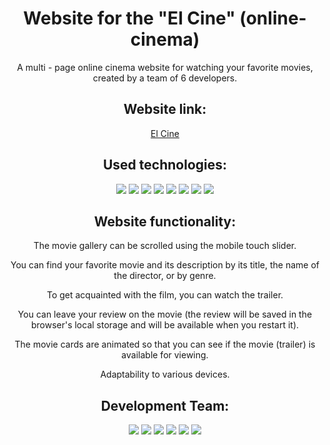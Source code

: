 <div id="header" align="center">
  <h1>Website for the "El Cine" (online-cinema)</h1>
  <p>A multi - page online cinema website for watching your favorite movies, created by a team of 6 developers.</p>

  <h2>Website link:</h2>
  <a href="https://elencodes.github.io/project_online-cinema/">El Cine</a>
  <h2>Used technologies:</h2> 
    <div id=technologies>
      <img src="https://img.shields.io/badge/vite-%23CCD3FF?style=for-the-badge&logo=vite&logoColor=%23FFB600&color=%23827FFF">
      <img src="https://img.shields.io/badge/JAVASCRIPT-F7DF1E?style=for-the-badge&logo=javascript&logoColor=000">
      <img src="https://img.shields.io/badge/swiper-E9EEFA?style=for-the-badge&logo=swiper&logoColor=%230080FF">
      <img src="https://img.shields.io/badge/html5-%23E34F26.svg?style=for-the-badge&logo=html5&logoColor=white">
      <img src="https://img.shields.io/badge/SASS-hotpink.svg?style=for-the-badge&logo=SASS&logoColor=white">
      <img src="https://img.shields.io/badge/css3-%231572B6.svg?style=for-the-badge&logo=css3&logoColor=white">
      <img src="https://img.shields.io/badge/github-%23121011.svg?style=for-the-badge&logo=github&logoColor=white">
      <img src="https://img.shields.io/badge/git-%23F05033.svg?style=for-the-badge&logo=git&logoColor=white">
    </div>
  <h2>Website functionality:</h2>
  <p>The movie gallery can be scrolled using the mobile touch slider.</p>
  <p>You can find your favorite movie and its description by its title, the name of the director, or by genre.</p>
  <p>To get acquainted with the film, you can watch the trailer.</p>
  <p>You can leave your review on the movie (the review will be saved in the browser's local storage and will be available when you restart it).</p>
  <p>The movie cards are animated so that you can see if the movie (trailer) is available for viewing.</p>
  <p>Adaptability to various devices.</p>

  <h2>Development Team:</h2> 
  <div id=bages>
    <a href="https://github.com/elencodes"><img src="https://img.shields.io/badge/ELENA-2E2844?style=for-the-badge&logo=github"></a>
    <a href="https://github.com/ria-helluva-boss"><img src="https://img.shields.io/badge/VIKTORIA-2E2844?style=for-the-badge&logo=github"></a>
    <a href="https://github.com/sova0110"><img src="https://img.shields.io/badge/OLGA-f5cd4b?style=for-the-badge&logo=github&logoColor=%23100E19"></a>
    <a href="https://github.com/DariaUmipa"><img src="https://img.shields.io/badge/DARIA-f5cd4b?style=for-the-badge&logo=github&logoColor=%23100E19"></a>
    <a href="https://github.com/altarin"><img src="https://img.shields.io/badge/NATALIA-D959AE?style=for-the-badge&logo=github"></a>
    <a href="https://github.com/Rinataeva"><img src="https://img.shields.io/badge/EKATERINA-D959AE?style=for-the-badge&logo=github"></a>
  </div>
</div>
